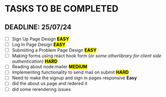 # TASKS TO BE COMPLETED
## DEADLINE: 25/07/24
- [ ] Sign Up Page Design <mark><b>EASY</b></mark>
- [ ] Log In Page Design <mark><b>EASY</b></mark>
- [ ] Submiiting a Problem Page Design <mark><b>EASY</b></mark>
- [ ] Making forms using react hook form (<i>or some otherlibrary for client side authentication</i>) <mark><b>HARD</b></mark>
- [ ] Reading about node:mailer <mark><b>MEDIUM</b></mark>
- [ ] Implementing functionality to send mail on submit <mark><b>HARD</b></mark>
- [ ] Need to make the signup and sign in pages responsive <b>Easy</b>
- [ ] did the about us page and redered it 
- [ ] did some rerendering issues
